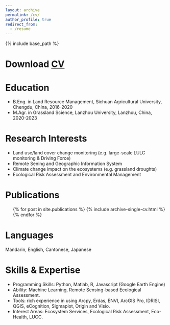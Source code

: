 ```yaml
---
layout: archive
permalink: /cv/
author_profile: true
redirect_from:
  - /resume
---
```


{% include base_path %}

Download [CV](http://Feng.github.io/files/CV_Feng.pdf)
======

Education
======
* B.Eng. in Land Resource Management, Sichuan Agricultural University, Chengdu, China, 2016-2020
* M.Agr. in Grassland Science, Lanzhou University, Lanzhou, China, 2020-2023

Research Interests
======
* Land use/land cover change monitoring (e.g. large-scale LULC monitoring & Driving Force)
* Remote Sening and Geographic Information System
* Climate change impact on the ecosystems (e.g. grassland droughts)
* Ecological Risk Assessment and Environmental Management
  
Publications
======
  <ul>{% for post in site.publications %}
    {% include archive-single-cv.html %}
  {% endfor %}</ul>
  
Languages
======
Mandarin, English, Cantonese, Japanese
  
Skills & Expertise
======
* Programming Skills: Python, Matlab, R, Javascript (Google Earth Engine)
* Ability: Machine Learning, Remote Sensing-based Ecological Assessment.
* Tools: rich experience in using Arcpy, Erdas, ENVI, ArcGIS Pro, IDRISI, QGIS, eCognition, Sigmaplot, Origin and Visio.
* Interest Areas: Ecosystem Services, Ecological Risk Assessment, Eco-Health, LUCC.
